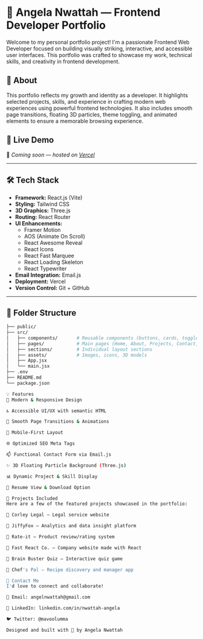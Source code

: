 # 🌟 Angela Nwattah — Frontend Developer Portfolio

Welcome to my personal portfolio project! I'm a passionate Frontend Web Developer focused on building visually striking, interactive, and accessible user interfaces. This portfolio was crafted to showcase my work, technical skills, and creativity in frontend development.

## 🧠 About

This portfolio reflects my growth and identity as a developer. It highlights selected projects, skills, and experience in crafting modern web experiences using powerful frontend technologies. It also includes smooth page transitions, floating 3D particles, theme toggling, and animated elements to ensure a memorable browsing experience.

## 🚀 Live Demo

🔧 *Coming soon — hosted on [Vercel](https://vercel.com/)*

---

## 🛠️ Tech Stack

- **Framework:** React.js (Vite)
- **Styling:** Tailwind CSS
- **3D Graphics:** Three.js
- **Routing:** React Router
- **UI Enhancements:**
  - Framer Motion
  - AOS (Animate On Scroll)
  - React Awesome Reveal
  - React Icons
  - React Fast Marquee
  - React Loading Skeleton
  - React Typewriter
- **Email Integration:** Email.js
- **Deployment:** Vercel
- **Version Control:** Git + GitHub

---

## 📁 Folder Structure

```bash
├── public/
├── src/
│   ├── components/       # Reusable components (buttons, cards, toggles, etc.)
│   ├── pages/            # Main pages (Home, About, Projects, Contact, etc.)
│   ├── sections/         # Individual layout sections
│   ├── assets/           # Images, icons, 3D models
│   ├── App.jsx
│   └── main.jsx
├── .env
├── README.md
└── package.json

💡 Features
🌈 Modern & Responsive Design

♿ Accessible UI/UX with semantic HTML

💬 Smooth Page Transitions & Animations

📱 Mobile-First Layout

🌐 Optimized SEO Meta Tags

📫 Functional Contact Form via Email.js

✨ 3D Floating Particle Background (Three.js)

📊 Dynamic Project & Skill Display

📄 Resume View & Download Option

🧩 Projects Included
Here are a few of the featured projects showcased in the portfolio:

🔸 Corley Legal – Legal service website

🔸 JiffyFox – Analytics and data insight platform

🔸 Rate-it – Product review/rating system

🔸 Fast React Co. – Company website made with React

🔸 Brain Buster Quiz – Interactive quiz game

🔸 Chef's Pal – Recipe discovery and manager app

📩 Contact Me
I'd love to connect and collaborate!

📧 Email: angelnwattah@gmail.com

💼 LinkedIn: linkedin.com/in/nwattah-angela

🐦 Twitter: @mavoolumma

Designed and built with 💖 by Angela Nwattah



